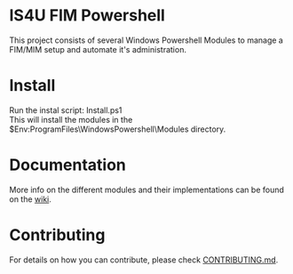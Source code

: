 # IS4U FIM Powershell

This project consists of several Windows Powershell Modules to manage a FIM/MIM setup and automate it's administration.

# Install

Run the instal script: Install.ps1 <br />
This will install the modules in the $Env:ProgramFiles\WindowsPowershell\Modules directory.

# Documentation

More info on the different modules and their implementations can be found on the [wiki](https://github.com/wim-beck/IS4U-FIM-Powershell/wiki).

# Contributing

For details on how you can contribute, please check [CONTRIBUTING.md](https://github.com/wim-beck/IS4U-FIM-Powershell/blob/master/CONTRIBUTING.md).
